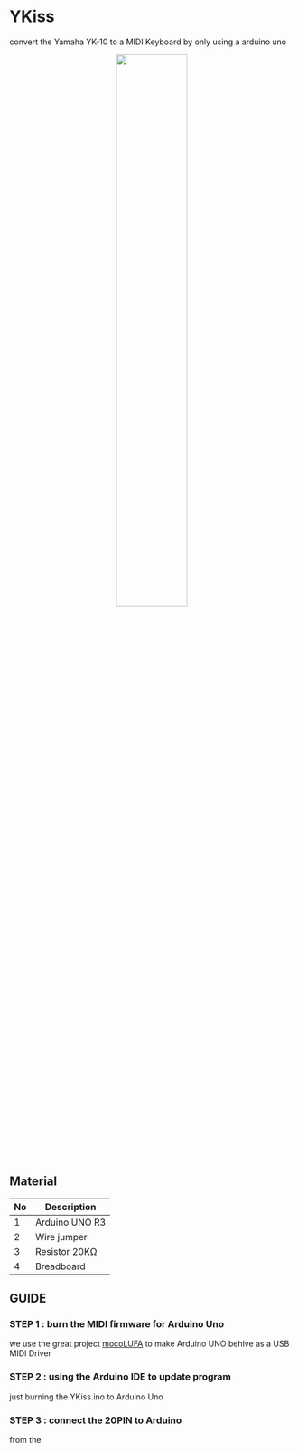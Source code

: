 # YKiss
convert the Yamaha YK-10 to a MIDI Keyboard by only using a arduino uno

<p align="center">
  <a href="https://earture.org">
    <img width=50% src="">
  </a> 
</p>

## Material

No | Description 
---|-----------
1 | Arduino UNO R3
2 | Wire jumper
3 | Resistor 20KΩ 
4 | Breadboard 

## GUIDE

### STEP 1 : burn the MIDI firmware for Arduino Uno
  we use the great project <a href="https://github.com/kuwatay/mocolufa">mocoLUFA</a> to make Arduino UNO behive as a USB MIDI Driver

### STEP 2 : using the Arduino IDE to update program
  just burning the YKiss.ino to Arduino Uno
  
### STEP 3 : connect the 20PIN to Arduino
  from the 
